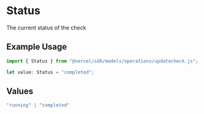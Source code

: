 # Status

The current status of the check

## Example Usage

```typescript
import { Status } from "@vercel/sdk/models/operations/updatecheck.js";

let value: Status = "completed";
```

## Values

```typescript
"running" | "completed"
```